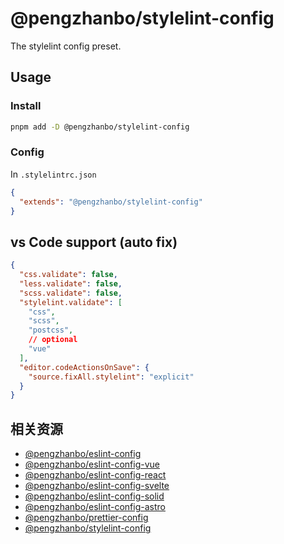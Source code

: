 # @pengzhanbo/stylelint-config

The stylelint config preset.

## Usage

### Install

```sh
pnpm add -D @pengzhanbo/stylelint-config
```

### Config

In `.stylelintrc.json`

``` json
{
  "extends": "@pengzhanbo/stylelint-config"
}
```

## vs Code support (auto fix)

```json
{
  "css.validate": false,
  "less.validate": false,
  "scss.validate": false,
  "stylelint.validate": [
    "css",
    "scss",
    "postcss",
    // optional
    "vue"
  ],
  "editor.codeActionsOnSave": {
    "source.fixAll.stylelint": "explicit"
  }
}
```

## 相关资源

- [@pengzhanbo/eslint-config](https://github.com/pengzhanbo/configs/tree/main/packages/eslint-config)
- [@pengzhanbo/eslint-config-vue](https://github.com/pengzhanbo/configs/tree/main/packages/eslint-config-vue)
- [@pengzhanbo/eslint-config-react](https://github.com/pengzhanbo/configs/tree/main/packages/eslint-config-react)
- [@pengzhanbo/eslint-config-svelte](https://github.com/pengzhanbo/configs/tree/main/packages/eslint-config-svelte)
- [@pengzhanbo/eslint-config-solid](https://github.com/pengzhanbo/configs/tree/main/packages/eslint-config-solid)
- [@pengzhanbo/eslint-config-astro](https://github.com/pengzhanbo/configs/tree/main/packages/eslint-config-astro)
- [@pengzhanbo/prettier-config](https://github.com/pengzhanbo/configs/tree/main/packages/prettier-config)
- [@pengzhanbo/stylelint-config](https://github.com/pengzhanbo/configs/tree/main/packages/stylelint-config)
